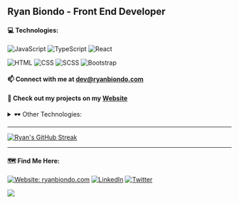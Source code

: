 ## Ryan Biondo - Front End Developer</br> 

#### 💻 Technologies:  

![JavaScript](https://img.shields.io/badge/-JavaScript-black?style=flat-square&logo=JavaScript&logoColor=F7DF1E) 
![TypeScript](https://img.shields.io/badge/-TypeScript-007ACC?style=flat-square&logo=TypeScript&logoColor=white) 
![React](https://img.shields.io/badge/-React-61DAFB?style=flat-square&logo=React&logoColor=white) 
</br>
<!---![Node.js](https://img.shields.io/badge/-Node.js-43853D?style=flat-square&logo=node.js&logoColor=white)-->
![HTML](https://img.shields.io/badge/-HTML-E34F26?style=flat-square&logo=HTML5&logoColor=white)
![CSS](https://img.shields.io/badge/-CSS-1572B6?style=flat-square&logo=CSS3&logoColor=white) 
![SCSS](https://img.shields.io/badge/-SCSS-CC6699?style=flat-square&logo=Sass&logoColor=white) 
![Bootstrap](https://img.shields.io/badge/-Bootstrap-7952B3?style=flat-square&logo=bootstrap&logoColor=white)

#### 📫 Connect with me at dev@ryanbiondo.com

#### 👾 Check out my projects on my <a href="https://www.ryanbiondo.com/">Website</a>
<!-- #### 🧾 And a direct link to my <a href="https://www.ryanbiondo.com/Resume/">Resume</a>  -->

<details>
<summary>🕶 Other Technologies:</summary>
</br>
- 🤖 AI Tech: Active use of Chat-GPT, Bard, GitHub Copilot, and Notion AI</br>
- 🎬 Digital Media Production: Proficient with OBS and Streamlabs</br>
- 🎛️ Music Software: Experience with Traktor, Garageband and Logic</br>
- 💳 Retail Tech: Familiar with Salesforce and Square POS systems</br>
- 📎 Other Tools: Comfortable using VSCode, npm, and FileZilla</br>
</details>

---

<!-- [![Ryan's GitHub stats](https://github-readme-stats.vercel.app/api?username=Ryan-Biondo&hide=stars,contribs,issues&show_icons=true&theme=tokyonight)] (https://github.com/Ryan-Biondo/github-readme-stats)</br> -->
[![Ryan's GitHub Streak](https://streak-stats.demolab.com/?user=Ryan-Biondo&theme=tokyonight)](https://git.io/streak-stats)</br>

---
#### 🗺 Find Me Here: 

[![Website: ryanbiondo.com](https://img.shields.io/badge/-Portfolio-000000?&style=for-the-badge&logo=Google-Chrome&logoColor=white)](http://ryanbiondo.com)
[![LinkedIn](https://img.shields.io/badge/LinkedIn-%230077B5.svg?&style=for-the-badge&logo=linkedin&logoColor=white)](https://www.linkedin.com/in/ryan-biondo/)
[![Twitter](https://img.shields.io/badge/Twitter-%231DA1F2.svg?&style=for-the-badge&logo=twitter&logoColor=white)](https://twitter.com/RyanBiondo/)
<!-- Add Link to Blog-->

![](https://komarev.com/ghpvc/?username=Ryan-Biondo&label=PROFILE+VIEWS&style=for-the-badge&color=blue)

